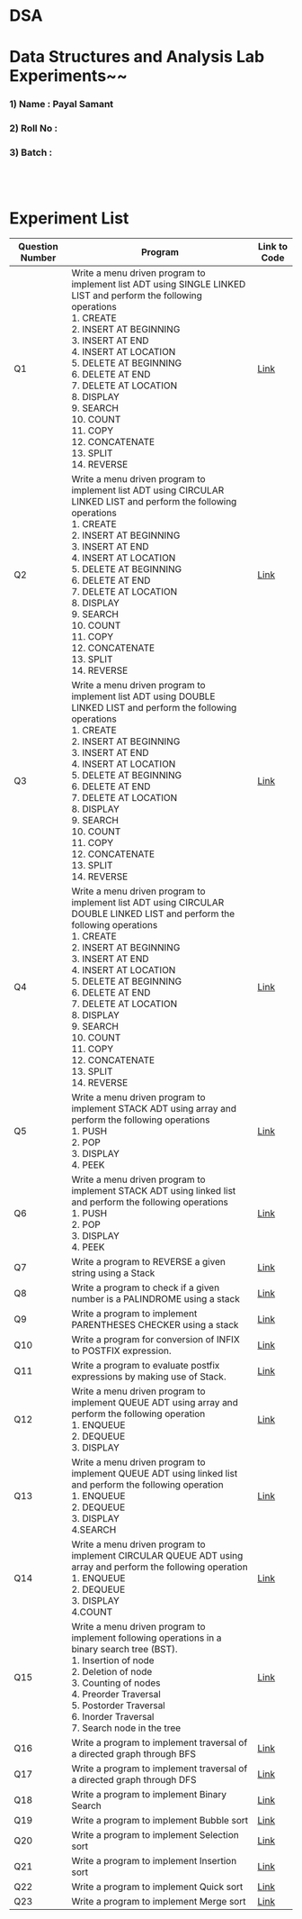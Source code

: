 # DSA
# Data Structures and Analysis Lab Experiments~~
### 1) Name     :  Payal Samant
### 2) Roll No  :  
### 3) Batch    :  

<br/><br/>
#    Experiment List 

| Question Number | Program                                                                                                                                                                                                                                                                                                                                                                                                                  | Link to Code                                                                                 | 
|------------|---------------------------------------------------------------------------------------------------------------------------------------------------------------------------------------------------------------------------------------------------------------------------------------------------------------------------------------------------------------------------------------------------------------------------------|-------------------------------------------------------------------------------------------|
| Q1         | Write a menu driven program to implement list ADT using SINGLE LINKED LIST and perform the following operations <br> 1. CREATE <br> 2. INSERT AT BEGINNING <br> 3. INSERT AT END <br>   4. INSERT AT LOCATION <br>   5. DELETE AT BEGINNING <br>   6. DELETE AT END <br>    7. DELETE AT LOCATION <br>    8. DISPLAY <br>9. SEARCH     <br>10. COUNT <br>11. COPY  <br>12. CONCATENATE   <br>13. SPLIT <br>14. REVERSE          | [Link]()                      |     
| Q2         | Write a menu driven program to implement list ADT using CIRCULAR LINKED LIST and perform the following operations   <br> 1. CREATE <br> 2. INSERT AT BEGINNING <br> 3. INSERT AT END <br>   4. INSERT AT LOCATION <br>   5. DELETE AT BEGINNING <br>   6. DELETE AT END <br>    7. DELETE AT LOCATION <br>    8. DISPLAY <br>9. SEARCH     <br>10. COUNT <br>11. COPY  <br>12. CONCATENATE   <br>13. SPLIT <br>14. REVERSE      | [Link]()              | 
| Q3         | Write a menu driven program to implement list ADT using DOUBLE LINKED LIST and perform the following operations <br> 1. CREATE <br> 2. INSERT AT BEGINNING <br> 3. INSERT AT END <br>   4. INSERT AT LOCATION <br>   5. DELETE AT BEGINNING <br>   6. DELETE AT END <br>    7. DELETE AT LOCATION <br>    8. DISPLAY <br>9. SEARCH     <br>10. COUNT <br>11. COPY  <br>12. CONCATENATE   <br>13. SPLIT <br>14. REVERSE          | [Link]()          |
| Q4         | Write a menu driven program to implement list ADT using CIRCULAR DOUBLE LINKED LIST and perform the following operations <br> 1. CREATE <br> 2. INSERT AT BEGINNING <br> 3. INSERT AT END <br>   4. INSERT AT LOCATION <br>   5. DELETE AT BEGINNING <br>   6. DELETE AT END <br>    7. DELETE AT LOCATION <br>    8. DISPLAY <br>9. SEARCH     <br>10. COUNT <br>11. COPY  <br>12. CONCATENATE   <br>13. SPLIT <br>14. REVERSE | [Link]() | 
| Q5         | Write a menu driven program to implement STACK ADT using array and perform the following operations<br>1. PUSH<br> 2. POP<br> 3. DISPLAY<br> 4. PEEK                                                                                                                                                                                                                                                                            | [Link]()                            |
| Q6         | Write a menu driven program to implement STACK ADT using linked list and perform the following operations<br>1. PUSH<br> 2. POP<br> 3. DISPLAY<br> 4. PEEK                                                                                                                                                                                                                                                                      | [Link]()                 |
| Q7         | Write a program to REVERSE a given string using a Stack                                                                                                                                                                                                                                                                                                                                                                         | [Link]()                            |
| Q8         | Write a program to check if a given number is a PALINDROME using a stack                                                                                                                                                                                                                                                                                                                                                        | [Link]()                            |
| Q9         | Write a program to implement PARENTHESES CHECKER using a stack                                                                                                                                                                                                                                                                                                                                                                  | [Link]()              |
| Q10        | Write a program for conversion of INFIX to POSTFIX expression.                                                                                                                                                                                                                                                                                                                                                                  | [Link]()                     |
| Q11        | Write a program to evaluate postfix expressions by making use of Stack.                                                                                                                                                                                                                                                                                                                                                         | [Link]()                 |
| Q12        | Write a menu driven program to implement QUEUE ADT using array and perform the following operation<br>1. ENQUEUE<br>2. DEQUEUE<br>3. DISPLAY                                                                                                                                                                                                                                                                                    | [Link]()                            |
| Q13        | Write a menu driven program to implement QUEUE ADT using linked list and perform the following operation<br>1. ENQUEUE<br>2. DEQUEUE<br>3. DISPLAY<br>4.SEARCH                                                                                                                                                                                                                                                                  | [Link]()                 |
| Q14        | Write a menu driven program to implement CIRCULAR QUEUE ADT using array and perform the following operation<br>1. ENQUEUE<br>2. DEQUEUE<br>3. DISPLAY<br>4.COUNT                                                                                                                                                                                                                                                                | [Link]()                   |
| Q15        | Write a menu driven program to implement following operations in a binary search tree (BST).<br>1. Insertion of node<br>2. Deletion of node<br>3. Counting of nodes<br>4. Preorder Traversal<br>5. Postorder Traversal<br>6. Inorder Traversal<br>7. Search node in the tree                                                                                                                                                    | [Link]()                              |
| Q16        | Write a program to implement traversal of a directed graph through BFS                                                                                                                                                                                                                                                                                                                                                          | [Link]()                              |
| Q17        | Write a program to implement traversal of a directed graph through DFS                                                                                                                                                                                                                                                                                                                                                          | [Link]()                              |
| Q18        | Write a program to implement Binary Search                                                                                                                                                                                                                                                                                                                                                                                      | [Link]()                     |
| Q19        | Write a program to implement Bubble sort                                                                                                                                                                                                                                                                                                                                                                                        | [Link]()                       |
| Q20        | Write a program to implement Selection sort                                                                                                                                                                                                                                                                                                                                                                                     | [Link]()                    |
| Q21        | Write a program to implement Insertion sort                                                                                                                                                                                                                                                                                                                                                                                     | [Link]()                    |
| Q22        | Write a program to implement Quick sort                                                                                                                                                                                                                                                                                                                                                                                         | [Link]()                        |
| Q23        | Write a program to implement Merge sort                                                                                                                                                                                                                                                                                                                                                                                         | [Link]()                        |
